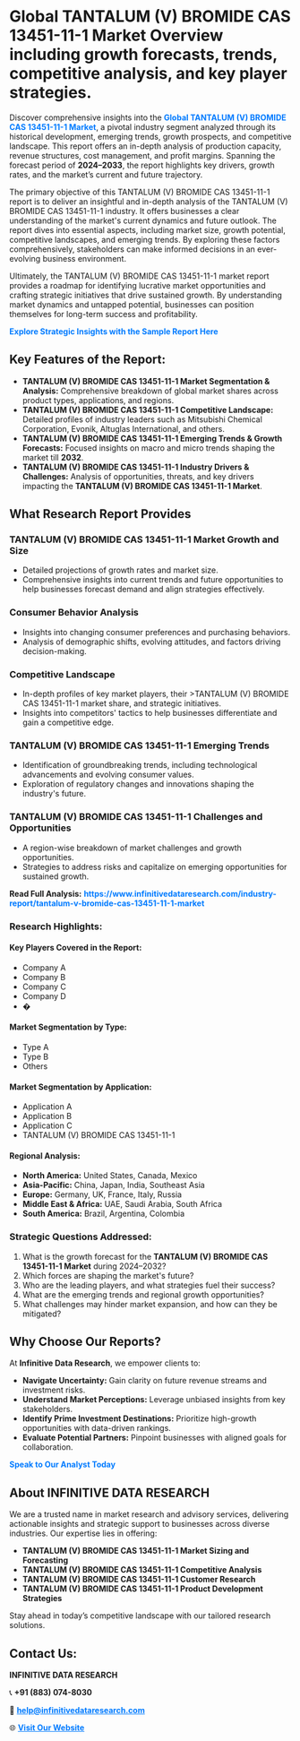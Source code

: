 <h1>Global TANTALUM (V) BROMIDE CAS 13451-11-1 Market Overview including growth forecasts, trends, competitive analysis, and key player strategies.</h1>
<p>
Discover comprehensive insights into the 
<a href="https://www.infinitivedataresearch.com/industry-report/tantalum-v-bromide-cas-13451-11-1-market" rel="dofollow" style="color: #007BFF; text-decoration: none;"><strong>Global TANTALUM (V) BROMIDE CAS 13451-11-1 Market</strong></a>, a pivotal industry segment analyzed through its historical development, emerging trends, growth prospects, and competitive landscape. This report offers an in-depth analysis of production capacity, revenue structures, cost management, and profit margins. Spanning the forecast period of <strong>2024–2033</strong>, the report highlights key drivers, growth rates, and the market’s current and future trajectory.
</p>
<p>
The primary objective of this TANTALUM (V) BROMIDE CAS 13451-11-1 report is to deliver an insightful and in-depth analysis of the TANTALUM (V) BROMIDE CAS 13451-11-1 industry. It offers businesses a clear understanding of the market's current dynamics and future outlook. The report dives into essential aspects, including market size, growth potential, competitive landscapes, and emerging trends. By exploring these factors comprehensively, stakeholders can make informed decisions in an ever-evolving business environment.
</p>
<p>
Ultimately, the TANTALUM (V) BROMIDE CAS 13451-11-1 market report provides a roadmap for identifying lucrative market opportunities and crafting strategic initiatives that drive sustained growth. By understanding market dynamics and untapped potential, businesses can position themselves for long-term success and profitability.
</p>
<p>
<a href="https://www.infinitivedataresearch.com/request-sample/reportId=101936" style="color: #007BFF; text-decoration: none;"><strong>Explore Strategic Insights with the Sample Report Here</strong></a>
</p>

<h2>Key Features of the Report:</h2>
<ul>
<li><strong>TANTALUM (V) BROMIDE CAS 13451-11-1 Market Segmentation & Analysis:</strong> Comprehensive breakdown of global market shares across product types, applications, and regions.</li>
<li><strong>TANTALUM (V) BROMIDE CAS 13451-11-1 Competitive Landscape:</strong> Detailed profiles of industry leaders such as Mitsubishi Chemical Corporation, Evonik, Altuglas International, and others.</li>
<li><strong>TANTALUM (V) BROMIDE CAS 13451-11-1 Emerging Trends & Growth Forecasts:</strong> Focused insights on macro and micro trends shaping the market till <strong>2032</strong>.</li>
<li><strong>TANTALUM (V) BROMIDE CAS 13451-11-1 Industry Drivers & Challenges:</strong> Analysis of opportunities, threats, and key drivers impacting the <strong>TANTALUM (V) BROMIDE CAS 13451-11-1 Market</strong>.</li>
</ul>

<h2>What Research Report Provides</h2>
<h3>TANTALUM (V) BROMIDE CAS 13451-11-1 Market Growth and Size</h3>
<ul>
<li>Detailed projections of growth rates and market size.</li>
<li>Comprehensive insights into current trends and future opportunities to help businesses forecast demand and align strategies effectively.</li>
</ul>

<h3>Consumer Behavior Analysis</h3>
<ul>
<li>Insights into changing consumer preferences and purchasing behaviors.</li>
<li>Analysis of demographic shifts, evolving attitudes, and factors driving decision-making.</li>
</ul>

<h3>Competitive Landscape</h3>
<ul>
<li>In-depth profiles of key market players, their >TANTALUM (V) BROMIDE CAS 13451-11-1 market share, and strategic initiatives.</li>
<li>Insights into competitors' tactics to help businesses differentiate and gain a competitive edge.</li>
</ul>

<h3>TANTALUM (V) BROMIDE CAS 13451-11-1 Emerging Trends</h3>
<ul>
<li>Identification of groundbreaking trends, including technological advancements and evolving consumer values.</li>
<li>Exploration of regulatory changes and innovations shaping the industry's future.</li>
</ul>

<h3>TANTALUM (V) BROMIDE CAS 13451-11-1 Challenges and Opportunities</h3>
<ul>
<li>A region-wise breakdown of market challenges and growth opportunities.</li>
<li>Strategies to address risks and capitalize on emerging opportunities for sustained growth.</li>
</ul>
<p><strong>Read Full Analysis:</strong> <a href="https://www.infinitivedataresearch.com/industry-report/tantalum-v-bromide-cas-13451-11-1-market" rel="dofollow" style="color: #007BFF; text-decoration: none;"><strong>https://www.infinitivedataresearch.com/industry-report/tantalum-v-bromide-cas-13451-11-1-market</strong></a></p>
<h3>Research Highlights:</h3>
<h4>Key Players Covered in the Report:</h4>
<ul><li>Company A</li><li>Company B</li><li>Company C</li><li>Company D</li><li>�</li></ul>
<h4>Market Segmentation by Type:</h4>
<ul><li>Type A</li><li>Type B</li><li>Others</li></ul>
<h4>Market Segmentation by Application:</h4>
<ul><li>Application A</li><li>Application B</li><li>Application C</li><li>TANTALUM (V) BROMIDE CAS 13451-11-1</li></ul>

<h4>Regional Analysis:</h4>
<ul>
<li><strong>North America:</strong> United States, Canada, Mexico</li>
<li><strong>Asia-Pacific:</strong> China, Japan, India, Southeast Asia</li>
<li><strong>Europe:</strong> Germany, UK, France, Italy, Russia</li>
<li><strong>Middle East & Africa:</strong> UAE, Saudi Arabia, South Africa</li>
<li><strong>South America:</strong> Brazil, Argentina, Colombia</li>
</ul>

<h3>Strategic Questions Addressed:</h3>
<ol>
<li>What is the growth forecast for the <strong>TANTALUM (V) BROMIDE CAS 13451-11-1 Market</strong> during 2024–2032?</li>
<li>Which forces are shaping the market's future?</li>
<li>Who are the leading players, and what strategies fuel their success?</li>
<li>What are the emerging trends and regional growth opportunities?</li>
<li>What challenges may hinder market expansion, and how can they be mitigated?</li>
</ol>

<h2>Why Choose Our Reports?</h2>
<p>At <strong>Infinitive Data Research</strong>, we empower clients to:</p>
<ul>
<li><strong>Navigate Uncertainty:</strong> Gain clarity on future revenue streams and investment risks.</li>
<li><strong>Understand Market Perceptions:</strong> Leverage unbiased insights from key stakeholders.</li>
<li><strong>Identify Prime Investment Destinations:</strong> Prioritize high-growth opportunities with data-driven rankings.</li>
<li><strong>Evaluate Potential Partners:</strong> Pinpoint businesses with aligned goals for collaboration.</li>
</ul>
<p><a href="https://www.infinitivedataresearch.com/industry-report/tantalum-v-bromide-cas-13451-11-1-market" rel="dofollow" style="color: #007BFF; text-decoration: none;"><strong>Speak to Our Analyst Today</strong></a></p>

<h2>About INFINITIVE DATA RESEARCH</h2>
<p>We are a trusted name in market research and advisory services, delivering actionable insights and strategic support to businesses across diverse industries. Our expertise lies in offering:</p>
<ul>
<li><strong>TANTALUM (V) BROMIDE CAS 13451-11-1 Market Sizing and Forecasting</strong></li>
<li><strong>TANTALUM (V) BROMIDE CAS 13451-11-1 Competitive Analysis</strong></li>
<li><strong>TANTALUM (V) BROMIDE CAS 13451-11-1 Customer Research</strong></li>
<li><strong>TANTALUM (V) BROMIDE CAS 13451-11-1 Product Development Strategies</strong></li>
</ul>
<p>Stay ahead in today’s competitive landscape with our tailored research solutions.</p>

<h2>Contact Us:</h2>
<p><strong>INFINITIVE DATA RESEARCH</strong></p>
<p>📞 <strong>+91 (883) 074-8030</strong></p>
<p>📧 <strong><a href="mailto:help@infinitivedataresearch.com" style="color: #007BFF;">help@infinitivedataresearch.com</a></strong></p>
<p>🌐 <strong><a href="https://www.infinitivedataresearch.com" rel="dofollow" style="color: #007BFF;">Visit Our Website</a></strong></p>